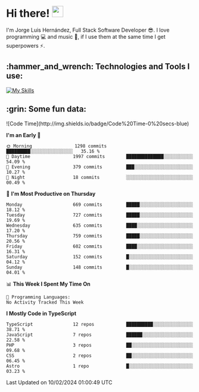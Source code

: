 <h1 align="left">
 <abc>
  <br>Hi there! <img src="https://user-images.githubusercontent.com/42378118/110234147-e3259600-7f4e-11eb-95be-0c4047144dea.gif" width="30"><br>
 </abc>
</h1>

I'm Jorge Luis Hernández, Full Stack Software Developer :sunglasses:. I love programming :computer: and music :musical_score:, if I use them at the same time I get superpowers :zap:. 


<h2 align="left">:hammer_and_wrench: Technologies and Tools I use:</h2>

[![My Skills](https://skillicons.dev/icons?i=js,ts,html,css,py,vue,react,next,nest,postgres,mysql)](https://skillicons.dev)

<h2 align="left">:grin: Some fun data:</h2>
<!--START_SECTION:waka-->
![Code Time](http://img.shields.io/badge/Code%20Time-0%20secs-blue)

**I'm an Early 🐤** 

```text
🌞 Morning                1298 commits        █████████░░░░░░░░░░░░░░░░   35.16 % 
🌆 Daytime                1997 commits        ██████████████░░░░░░░░░░░   54.09 % 
🌃 Evening                379 commits         ███░░░░░░░░░░░░░░░░░░░░░░   10.27 % 
🌙 Night                  18 commits          ░░░░░░░░░░░░░░░░░░░░░░░░░   00.49 % 
```
📅 **I'm Most Productive on Thursday** 

```text
Monday                   669 commits         █████░░░░░░░░░░░░░░░░░░░░   18.12 % 
Tuesday                  727 commits         █████░░░░░░░░░░░░░░░░░░░░   19.69 % 
Wednesday                635 commits         ████░░░░░░░░░░░░░░░░░░░░░   17.20 % 
Thursday                 759 commits         █████░░░░░░░░░░░░░░░░░░░░   20.56 % 
Friday                   602 commits         ████░░░░░░░░░░░░░░░░░░░░░   16.31 % 
Saturday                 152 commits         █░░░░░░░░░░░░░░░░░░░░░░░░   04.12 % 
Sunday                   148 commits         █░░░░░░░░░░░░░░░░░░░░░░░░   04.01 % 
```


📊 **This Week I Spent My Time On** 

```text
💬 Programming Languages: 
No Activity Tracked This Week
```

**I Mostly Code in TypeScript** 

```text
TypeScript               12 repos            ██████████░░░░░░░░░░░░░░░   38.71 % 
JavaScript               7 repos             ██████░░░░░░░░░░░░░░░░░░░   22.58 % 
PHP                      3 repos             ██░░░░░░░░░░░░░░░░░░░░░░░   09.68 % 
CSS                      2 repos             ██░░░░░░░░░░░░░░░░░░░░░░░   06.45 % 
Astro                    1 repo              █░░░░░░░░░░░░░░░░░░░░░░░░   03.23 % 
```




 Last Updated on 10/02/2024 01:00:49 UTC
<!--END_SECTION:waka-->
